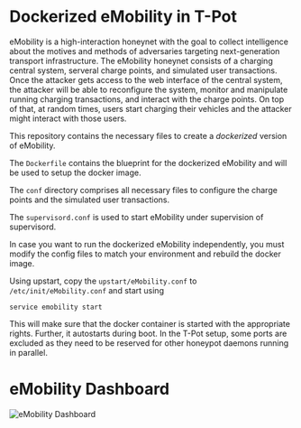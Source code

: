# Dockerized eMobility in T-Pot

eMobility is a high-interaction honeynet with the goal to collect intelligence about the motives and methods of adversaries targeting next-generation transport infrastructure. The eMobility honeynet consists of a charging central system, serveral charge points, and simulated user transactions. Once the attacker gets access to the web interface of the central system, the attacker will be able to reconfigure the system, monitor and manipulate running charging transactions, and interact with the charge points. On top of that, at random times, users start charging their vehicles  and the attacker might interact with those users.

This repository contains the necessary files to create a *dockerized* version of eMobility. 

The `Dockerfile` contains the blueprint for the dockerized eMobility and will be used to setup the docker image.  

The `conf` directory comprises all necessary files to configure the charge points and the simulated user transactions. 

The `supervisord.conf` is used to start eMobility under supervision of supervisord. 

In case you want to run the dockerized eMobility independently, you must modify the config files to match your environment and rebuild the docker image.

Using upstart, copy the `upstart/eMobility.conf` to `/etc/init/eMobility.conf` and start using

`service emobility start`

This will make sure that the docker container is started with the appropriate rights. Further, it autostarts during boot. In the T-Pot setup, some ports are excluded as they need to be reserved for other honeypot daemons running in parallel.

# eMobility Dashboard

![eMobility Dashboard](https://raw.githubusercontent.com/dtag-dev-sec/emobility/master/doc/dashboard.png)
